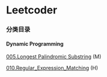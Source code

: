 # Leetcoder

### 分类目录
#### Dynamic Programming
[005.Longest Palindromic Substring](https://github.com/qwang6/Leetcoder/tree/master/dp/5_Longest_Palindromic_Substring) (M)

[010.Regular_Expression_Matching](https://github.com/qwang6/Leetcoder/tree/master/dp/10.%20Regular_Expression_Matching) (H)